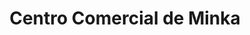 ---
title: "Centro Comercial de Minka"
url: /callao/centro-comercial-de-minka/
shop: centro comercial
---